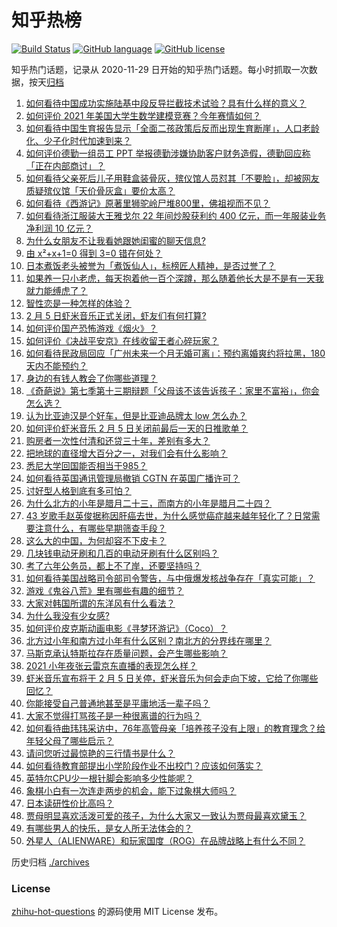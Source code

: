 # 知乎热榜
[![Build Status](https://github.com/ToWeLong/zhihu-hot-questions/workflows/CI/badge.svg)](https://github.com/ToWeLong/zhihu-hot-questions/actions)
[![GitHub language](https://img.shields.io/badge/language-golang-orange.svg)](https://golang.org/)
[![GitHub license](https://img.shields.io/github/license/ToWeLong/zhihu-hot-questions)](https://github.com/ToWeLong/zhihu-hot-questions/blob/main/LICENSE)

知乎热门话题，记录从 2020-11-29 日开始的知乎热门话题。每小时抓取一次数据，按天[归档](./archives)

<!-- BEGIN -->

1. [如何看待中国成功实施陆基中段反导拦截技术试验？具有什么样的意义？](https://www.zhihu.com/question/442907371)
1. [如何评价 2021 年美国大学生数学建模竞赛？今年赛情如何？](https://www.zhihu.com/question/440252527)
1. [如何看待中国生育报告显示「全面二孩政策后反而出现生育断崖」，人口老龄化、少子化时代加速到来？](https://www.zhihu.com/question/442679833)
1. [如何评价德勤一组员工 PPT 举报德勤涉嫌协助客户财务造假，德勤回应称「正在内部商讨」？](https://www.zhihu.com/question/442696107)
1. [如何看待父亲死后儿子用鞋盒装骨灰，殡仪馆人员怼其「不要脸」，却被网友质疑殡仪馆「天价骨灰盒」要价太高？](https://www.zhihu.com/question/441101618)
1. [如何看待《西游记》原著里狮驼岭尸堆800里，佛祖视而不见？](https://www.zhihu.com/question/441627356)
1. [如何看待浙江服装大王雅戈尔 22 年间炒股获利约 400 亿元，而一年服装业务净利润 10 亿元？](https://www.zhihu.com/question/442878251)
1. [为什么女朋友不让我看她跟她闺蜜的聊天信息?](https://www.zhihu.com/question/411657705)
1. [由 x²+x+1=0 得到 3=0 错在何处？](https://www.zhihu.com/question/309863493)
1. [日本煮饭老头被誉为「煮饭仙人」，标榜匠人精神，是否过誉了？](https://www.zhihu.com/question/56773677)
1. [如果养一只小老虎，每天抱着他一百个深蹲，那么随着他长大是不是有一天我就力能缚虎了？](https://www.zhihu.com/question/437834455)
1. [智性恋是一种怎样的体验？](https://www.zhihu.com/question/277037027)
1. [2 月 5 日虾米音乐正式关闭，虾友们有何打算?](https://www.zhihu.com/question/432893433)
1. [如何评价国产恐怖游戏《烟火》？](https://www.zhihu.com/question/395034042)
1. [如何评价《决战平安京》在线收留王者心碎玩家？](https://www.zhihu.com/question/442834132)
1. [如何看待民政局回应「广州未来一个月无婚可离」：预约离婚爽约将拉黑，180 天内不能预约？](https://www.zhihu.com/question/442513123)
1. [身边的有钱人教会了你哪些道理？](https://www.zhihu.com/question/430653175)
1. [《奇葩说》第七季第十三期辩题「父母该不该告诉孩子：家里不富裕」，你会怎么选？](https://www.zhihu.com/question/442875176)
1. [认为比亚迪汉是个好车，但是比亚迪品牌太 low 怎么办？](https://www.zhihu.com/question/431492053)
1. [如何评价虾米音乐 2 月 5 日关闭前最后一天的日推歌单？](https://www.zhihu.com/question/442865071)
1. [购房者一次性付清和还贷三十年，差别有多大？](https://www.zhihu.com/question/440197525)
1. [把地球的直径增大百分之一，对我们会有什么影响？](https://www.zhihu.com/question/441848439)
1. [悉尼大学回国能否相当于985？](https://www.zhihu.com/question/266843003)
1. [如何看待英国通讯管理局撤销 CGTN 在英国广播许可？](https://www.zhihu.com/question/442872565)
1. [讨好型人格到底有多可怕？](https://www.zhihu.com/question/268633341)
1. [为什么北方的小年是腊月二十三，而南方的小年是腊月二十四？](https://www.zhihu.com/question/20024583)
1. [43 岁歌手赵英俊据称因肝癌去世，为什么感觉癌症越来越年轻化了？日常需要注意什么，有哪些早期筛查手段？](https://www.zhihu.com/question/442677538)
1. [这么大的中国，为何却容不下皮卡？](https://www.zhihu.com/question/48425484)
1. [几块钱电动牙刷和几百的电动牙刷有什么区别吗？](https://www.zhihu.com/question/324119500)
1. [考了六年公务员，都上不了岸，还要坚持吗？](https://www.zhihu.com/question/366251926)
1. [如何看待美国战略司令部司令警告，与中俄爆发核战争存在「真实可能」？](https://www.zhihu.com/question/442751850)
1. [游戏《鬼谷八荒》里有哪些有趣的细节？](https://www.zhihu.com/question/442004933)
1. [大家对韩国所谓的东洋风有什么看法？](https://www.zhihu.com/question/440395108)
1. [为什么我没有少女感?](https://www.zhihu.com/question/437488060)
1. [如何评价皮克斯动画电影《寻梦环游记》（Coco）？](https://www.zhihu.com/question/57177072)
1. [北方过小年和南方过小年有什么区别？南北方的分界线在哪里？](https://www.zhihu.com/question/442782292)
1. [马斯克承认特斯拉存在质量问题，会产生哪些影响？](https://www.zhihu.com/question/442819243)
1. [2021 小年夜张云雷京东直播的表现怎么样？](https://www.zhihu.com/question/442907988)
1. [虾米音乐宣布将于 2 月 5 日关停，虾米音乐为何会走向下坡，它给了你哪些回忆？](https://www.zhihu.com/question/437935314)
1. [你能接受自己普通地甚至是平庸地活一辈子吗？](https://www.zhihu.com/question/442092262)
1. [大家不觉得打骂孩子是一种很离谱的行为吗？](https://www.zhihu.com/question/438387971)
1. [如何看待曲玮玮采访中，76年高管母亲「培养孩子没有上限」的教育理念？给年轻父母了哪些启示？](https://www.zhihu.com/question/442701602)
1. [请问您听过最惊艳的三行情书是什么？](https://www.zhihu.com/question/343563096)
1. [如何看待教育部提出小学阶段作业不出校门？应该如何落实？](https://www.zhihu.com/question/442840323)
1. [英特尔CPU少一根针脚会影响多少性能呢？](https://www.zhihu.com/question/441873514)
1. [象棋小白有一次连走两步的机会，能下过象棋大师吗？](https://www.zhihu.com/question/442313342)
1. [日本读研性价比高吗？](https://www.zhihu.com/question/311869755)
1. [贾母明显喜欢活泼可爱的孩子，为什么大家又一致认为贾母最喜欢黛玉？](https://www.zhihu.com/question/438002444)
1. [有哪些男人的快乐，是女人所无法体会的？](https://www.zhihu.com/question/411832116)
1. [外星人（ALIENWARE）和玩家国度（ROG）在品牌战略上有什么不同？](https://www.zhihu.com/question/442073285)

<!-- END -->

历史归档 [./archives](./archives)


### License
[zhihu-hot-questions](https://github.com/towelong/zhihu-hot-questions) 的源码使用 MIT License 发布。
